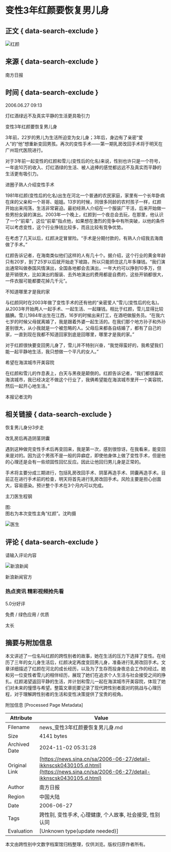 # 变性3年红颜要恢复男儿身

## 正文 { data-search-exclude }


![红颜](https://n.sinaimg.cn/sinacn/20170523/33f8-fyfkzhs9794054.jpg)

## 来源 { data-search-exclude }
南方日报

## 时间 { data-search-exclude }
2006.06.27 09:13

灯红酒绿远不及真实平静的生活更具吸引力

变性3年红颜要恢复男儿身

3年前，22岁的男儿为生活所迫变为女儿身；3年后，身边有了亲密“爱人”的“他”想重新变回男孩。再次的变性手术——第一期乳房改回手术将于明天在广州现代医院进行。

对于3年前一起变性的红颜和雪儿(变性后的化名)来说，性别也许只是一个符号，一年逾10万的收入、灯红酒绿的生活、被人追捧的感觉都远远不及真实而平静的生活更有吸引力。

进圈子熟人介绍变性手术

1981年红颜(变性后的化名)出生在河北一个普通的农民家庭，家里有一个长年卧病在床的父亲和一个哥哥、姐姐。13岁的时候，同很多同龄的农村孩子一样，红颜开始出来闯荡，生活非常窘迫。最初经熟人介绍在一个服装厂干活，后来开始做一些男扮女装的演出。2003年一个晚上，红颜到一个夜总会去玩，在那里，他认识了一个“前辈”，这位“前辈”指点他，如果想在激烈的竞争中有所突破，以他的条件可以考虑变性，这个行业挣钱比较多，而且比较有竞争优势。

在考虑了几天以后，红颜决定冒冒险。“手术是分期付款的，有熟人介绍我去海南做了手术。”

红颜告诉记者，在海南类似他们这样的人有几十个。据介绍，这个行业的黄金年龄只有20岁，到了25岁以后就开始走下坡路，所以只能抓住这几年多赚钱。“我们演出通常叫做泰国风情演出，全国各地都会去演出，一年大约可以挣到10多万，但是开销很大，比如演出的服装、去外地演出的费用都是自费的，这些开销都很大，一件衣服可能都要花掉几千元”。

不知道哪里才是我的家

与红颜同时在2003年做了变性手术的还有他的“亲密爱人”雪儿(变性后的化名)。从2003年开始两人一起手术、一起生活、一起赚钱。相比于红颜，雪儿显得比较腼腆。雪儿1984年出生在江西，16岁的时候出来打工，在酒吧做服务员。“在我六七岁的时候父母就离婚了，我是跟着外婆一起生活的。在我们那个地方孙子和外孙差别很大，从小我就是一个被忽略的人。父母后来都各自结婚了，都有了自己的家，一直到现在我都不知道回家到底是回哪里，哪里才是我的家。”

对于红颜很快要变回男儿身了，雪儿并不特别兴奋，“我觉得蛮好的，我希望我们能一起平静地生活，我只想做一个平凡的女人。”

希望在海滨城市开美容院

在红颜和雪儿的作息表上，白天与黑夜是颠倒的。红颜告诉记者，“我们都很喜欢海滨城市，我已经决定不做这个行业了，我俩希望能在海滨城市里开一个美容院，然后一起开心地生活。”

本报记者沈昀

## 相关链接 { data-search-exclude }

恢复男儿身分3步走

改乳房后再造阴茎阴囊

遇到这种做完变性手术后再变回来，我是第一次，感到很惊讶。在我看来，能变回来是对的。因为这个男孩不是一般的异癖症，即使他身体上做了变性手术，但是他的心理还是会有一些顽固性回忆反应。因此让他回归男儿身是正常的。

手术将主要分成三期进行，包括乳房改回手术、阴茎再造手术、阴囊再造手术。目前正在进行手术前的检查，明天将首先进行乳房改回手术。风险主要是担心创面大，容易感染。预计整个手术在3个月内可以完成。

主刀医生程钢

图:  
图右为本次变性主角“红颜”。沈昀摄

![医生](https://n.sinaimg.cn/default/2fb77759/20151125/320X320.png)

## 评论 { data-search-exclude }

请输入评论内容

![新浪新闻](https://n.sinaimg.cn/default/80905340/20200331/sinalogo.png)

新浪新闻官方

### 热点资讯 精彩视频抢先看 
5.0分好评

免费 / 绿色应用 / 优质

太长

## 摘要与附加信息

<!-- tcd_abstract -->
本文讲述了一位名叫红颜的跨性别者的故事，她在生活的压力下选择了变性。在经历了三年的女儿身生活后，红颜决定再度变回男儿身，准备进行乳房改回手术。文章详细描述了红颜在河北的成长经历，以及为了生存而投身夜总会工作的经过。她和另一位变性者雪儿的相伴经历，展现了她们在追求个人生活与社会接受之间的挣扎。红颜渴望返回平静的生活，并计划和雪儿一起在海滨城市开美容院，体现了她们对未来的憧憬与希望。整篇文章扼要记录了现代跨性别者面对的挑战与心理历程，对于理解跨性别者的生活和变性决策提供了宝贵的视角。
<!-- tcd_abstract_end -->

附加信息 [Processed Page Metadata]

| Attribute       | Value                                  |
|-----------------|----------------------------------------|
| Filename        | news_变性3年红颜要恢复男儿身.md                             |
| Size            | 4141 bytes                           |
| Archived Date   | 2024-11-02 05:31:28                             |
| Original Link   | [https://news.sina.cn/sa/2006-06-27/detail-ikknscsk0430105.d.html](https://news.sina.cn/sa/2006-06-27/detail-ikknscsk0430105.d.html)                       |
| Author          | 南方日报                               |
| Region          | 中国大陆                               |
| Date            | 2006-06-27                                 |
| Tags            | 跨性别, 变性手术, 心理健康, 个人故事, 社会接受, 性别认同                                 |
| Evaluation            | [Unknown type(update needed)]                                 |
<!-- tcd_table_end -->

本文由跨性别中文数字档案馆归档整理，仅供浏览。版权归原作者所有。
